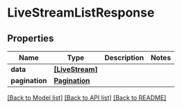# LiveStreamListResponse

## Properties
Name | Type | Description | Notes
------------ | ------------- | ------------- | -------------
**data** | [**[LiveStream]**](LiveStream.md) |  | 
**pagination** | [**Pagination**](Pagination.md) |  | 

[[Back to Model list]](../README.md#documentation-for-models) [[Back to API list]](../README.md#documentation-for-api-endpoints) [[Back to README]](../README.md)


